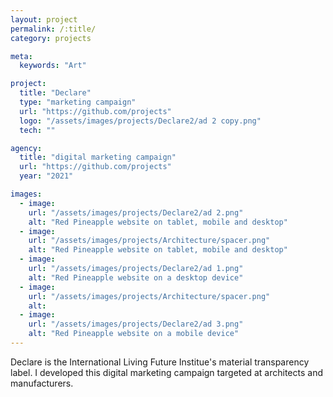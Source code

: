 ```yaml
---
layout: project
permalink: /:title/
category: projects

meta:
  keywords: "Art"

project:
  title: "Declare"
  type: "marketing campaign"
  url: "https://github.com/projects"
  logo: "/assets/images/projects/Declare2/ad 2 copy.png"
  tech: ""

agency:
  title: "digital marketing campaign"
  url: "https://github.com/projects"
  year: "2021"

images:
  - image:
    url: "/assets/images/projects/Declare2/ad 2.png"
    alt: "Red Pineapple website on tablet, mobile and desktop"  
  - image:
    url: "/assets/images/projects/Architecture/spacer.png"
    alt: "Red Pineapple website on tablet, mobile and desktop"
  - image:
    url: "/assets/images/projects/Declare2/ad 1.png"
    alt: "Red Pineapple website on a desktop device"
  - image:
    url: "/assets/images/projects/Architecture/spacer.png"
    alt: 
  - image:
    url: "/assets/images/projects/Declare2/ad 3.png"
    alt: "Red Pineapple website on a mobile device"
---
```

<p>Declare is the International Living Future Institue's material transparency label. I developed this digital marketing campaign targeted at architects and manufacturers.</p>